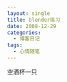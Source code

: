 ```yaml
---
layout: single
title: blender练习
date: 2008-12-29
categories:
  - 博客日记
tags:
  - 心情随笔
---
```


空酒杯一只
